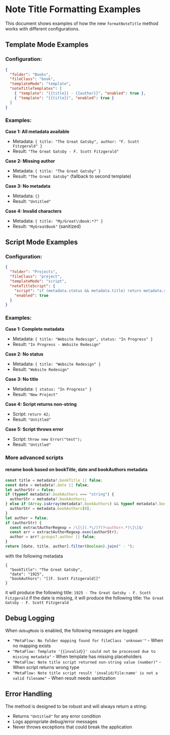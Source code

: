 # Note Title Formatting Examples

This document shows examples of how the new `formatNoteTitle` method works with different configurations.

## Template Mode Examples

### Configuration:
```json
{
  "folder": "Books",
  "fileClass": "book",
  "templateMode": "template",
  "noteTitleTemplates": [
    { "template": "{{title}} - {{author}}", "enabled": true },
    { "template": "{{title}}", "enabled": true }
  ]
}
```

### Examples:

**Case 1: All metadata available**
- Metadata: `{ title: "The Great Gatsby", author: "F. Scott Fitzgerald" }`
- Result: `"The Great Gatsby - F. Scott Fitzgerald"`

**Case 2: Missing author**
- Metadata: `{ title: "The Great Gatsby" }`
- Result: `"The Great Gatsby"` (fallback to second template)

**Case 3: No metadata**
- Metadata: `{}`
- Result: `"Untitled"`

**Case 4: Invalid characters**
- Metadata: `{ title: "My/Great\\Book:*?" }`
- Result: `"MyGreatBook"` (sanitized)

## Script Mode Examples

### Configuration:
```json
{
  "folder": "Projects",
  "fileClass": "project",
  "templateMode": "script",
  "noteTitleScript": {
    "script": "if (metadata.status && metadata.title) return metadata.status + ' - ' + metadata.title; return metadata.title || 'New Project';",
    "enabled": true
  }
}
```

### Examples:

**Case 1: Complete metadata**
- Metadata: `{ title: "Website Redesign", status: "In Progress" }`
- Result: `"In Progress - Website Redesign"`

**Case 2: No status**
- Metadata: `{ title: "Website Redesign" }`
- Result: `"Website Redesign"`

**Case 3: No title**
- Metadata: `{ status: "In Progress" }`
- Result: `"New Project"`

**Case 4: Script returns non-string**
- Script: `return 42;`
- Result: `"Untitled"`

**Case 5: Script throws error**
- Script: `throw new Error("test");`
- Result: `"Untitled"`

### More advanced scripts

#### rename book based on bookTitle, date and bookAuthors metadata

```javascript
const title = metadata?.bookTitle || false;
const date = metadata?.date || false;
let authorStr = false;
if (typeof metadata?.bookAuthors === "string") {
  authorStr = metadata?.bookAuthors;
} else if (Array.isArray(metadata?.bookAuthors) && typeof metadata?.bookAuthors?.[0] === "string") {
  authorStr = metadata.bookAuthors[0];
}
let author = false;
if (authorStr) {
  const extractAuthorRegexp = /\[\[(.*\/)?(?<author>.*)\]\]$/
  const arr = extractAuthorRegexp.exec(authorStr);
  author = arr?.groups?.author || false;
}
return [date, title, author].filter(Boolean).join(" - ");
```

with the following metadata
```
{
  "bookTitle": "The Great Gatsby",
  "date": "1925",
  "bookAuthors": "[[F. Scott Fitzgerald]]"
}
```

it will produce the following title: `1925 - The Great Gatsby - F. Scott Fitzgerald`
if the date is missing, it will produce the following title: `The Great Gatsby - F. Scott Fitzgerald`

## Debug Logging

When `debugMode` is enabled, the following messages are logged:

- `"MetaFlow: No folder mapping found for fileClass 'unknown'"` - When no mapping exists
- `"MetaFlow: Template '{{invalid}}' could not be processed due to missing metadata"` - When template has missing placeholders
- `"MetaFlow: Note title script returned non-string value (number)"` - When script returns wrong type
- `"MetaFlow: Note title script result 'invalid/file:name' is not a valid filename"` - When result needs sanitization

## Error Handling

The method is designed to be robust and will always return a string:
- Returns `"Untitled"` for any error condition
- Logs appropriate debug/error messages
- Never throws exceptions that could break the application
